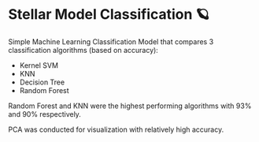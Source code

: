 # Stellar Model Classification 🪐

Simple Machine Learning Classification Model that compares 
3 classification algorithms (based on accuracy):
 - Kernel SVM 
 - KNN 
 - Decision Tree
 - Random Forest 

Random Forest and KNN were the highest performing algorithms with 93% and 90% respectively. 

PCA was conducted for visualization with relatively high accuracy. 